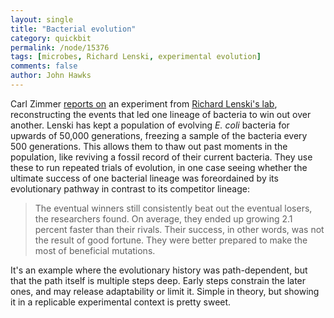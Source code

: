 ```yaml
---
layout: single 
title: "Bacterial evolution" 
category: quickbit
permalink: /node/15376
tags: [microbes, Richard Lenski, experimental evolution] 
comments: false 
author: John Hawks 
---
```


Carl Zimmer <a href="http://www.nytimes.com/2011/03/22/science/22evolve.html">reports on</a> an experiment from <a href="http://myxo.css.msu.edu/ecoli/">Richard Lenski's lab</a>, reconstructing the events that led one lineage of bacteria to win out over another. Lenski has kept a population of evolving <i>E. coli</i> bacteria for upwards of 50,000 generations, freezing a sample of the bacteria every 500 generations. This allows them to thaw out past moments in the population, like reviving a fossil record of their current bacteria. They use these to run repeated trials of evolution, in one case seeing whether the ultimate success of one bacterial lineage was foreordained by its evolutionary pathway in contrast to its competitor lineage: 

<blockquote>The eventual winners still consistently beat out the eventual losers, the researchers found. On average, they ended up growing 2.1 percent faster than their rivals. Their success, in other words, was not the result of good fortune. They were better prepared to make the most of beneficial mutations.</blockquote>

It's an example where the evolutionary history was path-dependent, but that the path itself is multiple steps deep. Early steps constrain the later ones, and may release adaptability or limit it. Simple in theory, but showing it in a replicable experimental context is pretty sweet. 




